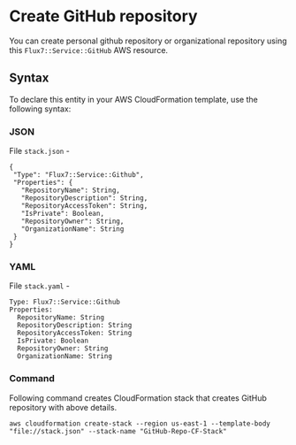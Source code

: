 # Create GitHub repository
You can create personal github repository or organizational repository using this  `Flux7::Service::GitHub` AWS resource.

## Syntax
To declare this entity in your AWS CloudFormation template, use the following syntax: 

### JSON
File `stack.json` -
```
{
 "Type": "Flux7::Service::Github",
 "Properties": {
   "RepositoryName": String,
   "RepositoryDescription": String,
   "RepositoryAccessToken": String,
   "IsPrivate": Boolean,
   "RepositoryOwner": String,
   "OrganizationName": String
 }
}
```

### YAML
File `stack.yaml` -
```
Type: Flux7::Service::Github
Properties:
  RepositoryName: String
  RepositoryDescription: String
  RepositoryAccessToken: String
  IsPrivate: Boolean
  RepositoryOwner: String
  OrganizationName: String
```

### Command
Following command creates CloudFormation stack that creates GitHub repository with above details.
```
aws cloudformation create-stack --region us-east-1 --template-body "file://stack.json" --stack-name "GitHub-Repo-CF-Stack"
```